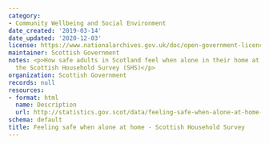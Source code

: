 ```yaml
---
category:
- Community Wellbeing and Social Environment
date_created: '2019-03-14'
date_updated: '2020-12-03'
license: https://www.nationalarchives.gov.uk/doc/open-government-licence/version/3/
maintainer: Scottish Government
notes: <p>How safe adults in Scotland feel when alone in their home at night, from
  the Scottish Household Survey (SHS)</p>
organization: Scottish Government
records: null
resources:
- format: html
  name: Description
  url: http://statistics.gov.scot/data/feeling-safe-when-alone-at-home---scottish-household-survey
schema: default
title: Feeling safe when alone at home - Scottish Household Survey
---
```

